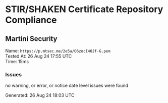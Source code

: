# STIR/SHAKEN Certificate Repository Compliance

## Martini Security

Name: `https://p.mtsec.me/2e5a/O6zocI40Jf-G.pem`\
Tested At: 26 Aug 24 17:55 UTC\
Time: 15ms

### Issues

no warning, or error, or notice date level issues were found

Generated: 26 Aug 24 18:03 UTC